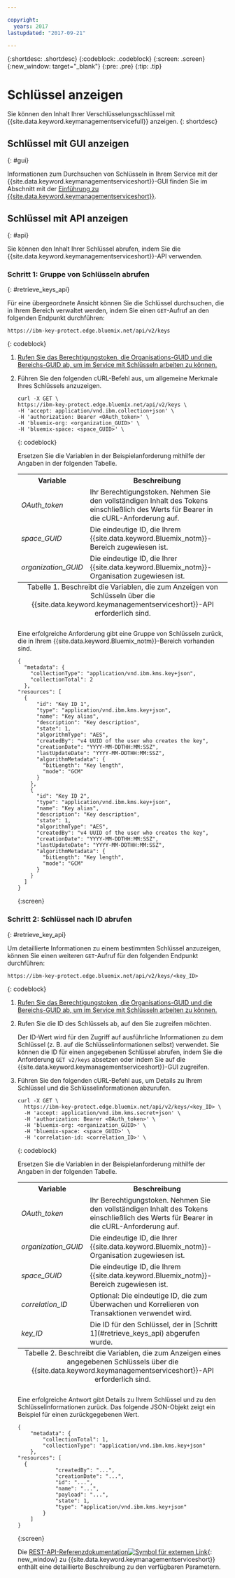 ```yaml
---

copyright:
  years: 2017
lastupdated: "2017-09-21"

---
```


{:shortdesc: .shortdesc}
{:codeblock: .codeblock}
{:screen: .screen}
{:new_window: target="_blank"}
{:pre: .pre}
{:tip: .tip}

# Schlüssel anzeigen

Sie können den Inhalt Ihrer Verschlüsselungsschlüssel mit {{site.data.keyword.keymanagementservicefull}} anzeigen.
{: shortdesc}

## Schlüssel mit GUI anzeigen
{: #gui}

Informationen zum Durchsuchen von Schlüsseln in Ihrem Service mit der {{site.data.keyword.keymanagementserviceshort}}-GUI finden Sie im Abschnitt mit der [Einführung zu {{site.data.keyword.keymanagementserviceshort}}](/docs/services/keymgmt/index.html#managekey).

## Schlüssel mit API anzeigen
{: #api}

Sie können den Inhalt Ihrer Schlüssel abrufen, indem Sie die {{site.data.keyword.keymanagementserviceshort}}-API verwenden.

### Schritt 1: Gruppe von Schlüsseln abrufen
{: #retrieve_keys_api}

Für eine übergeordnete Ansicht können Sie die Schlüssel durchsuchen, die in Ihrem Bereich verwaltet werden, indem Sie einen `GET`-Aufruf an den folgenden Endpunkt durchführen:

```
https://ibm-key-protect.edge.bluemix.net/api/v2/keys
```
{: codeblock}

1. [Rufen Sie das Berechtigungstoken, die Organisations-GUID und die Bereichs-GUID ab, um im Service mit Schlüsseln arbeiten zu können.](/docs/services/keymgmt/keyprotect_authentication.html)
2. Führen Sie den folgenden cURL-Befehl aus, um allgemeine Merkmale Ihres Schlüssels anzuzeigen.

    ```cURL
    curl -X GET \
    https://ibm-key-protect.edge.bluemix.net/api/v2/keys \
    -H 'accept: application/vnd.ibm.collection+json' \
    -H 'authorization: Bearer <OAuth_token>' \
    -H 'bluemix-org: <organization_GUID>' \
    -H 'bluemix-space: <space_GUID>' \
    ```
    {: codeblock}

    Ersetzen Sie die Variablen in der Beispielanforderung mithilfe der Angaben in der folgenden Tabelle.
    <table>
      <tr>
        <th>Variable</th>
        <th>Beschreibung</th>
      </tr>
      <tr>
        <td><em>OAuth_token</em></td>
        <td>Ihr Berechtigungstoken. Nehmen Sie den vollständigen Inhalt des Tokens einschließlich des Werts für Bearer in die cURL-Anforderung auf.</td>
      </tr>
      <tr>
        <td><em>space_GUID</em></td>
        <td>Die eindeutige ID, die Ihrem {{site.data.keyword.Bluemix_notm}}-Bereich zugewiesen ist.</td>
      </tr>
      <tr>
        <td><em>organization_GUID</em></td>
        <td>Die eindeutige ID, die Ihrer {{site.data.keyword.Bluemix_notm}}-Organisation zugewiesen ist.</td>
      </tr>
      <caption style="caption-side:bottom;">Tabelle 1. Beschreibt die Variablen, die zum Anzeigen von Schlüsseln über die {{site.data.keyword.keymanagementserviceshort}}-API erforderlich sind.</caption>
    </table>

    Eine erfolgreiche Anforderung gibt eine Gruppe von Schlüsseln zurück, die in Ihrem {{site.data.keyword.Bluemix_notm}}-Bereich vorhanden sind.

    ```
    {
      "metadata": {
        "collectionType": "application/vnd.ibm.kms.key+json",
        "collectionTotal": 2
      },
    "resources": [
      {
          "id": "Key ID 1",
          "type": "application/vnd.ibm.kms.key+json",
          "name": "Key alias",
          "description": "Key description",
          "state": 1,
          "algorithmType": "AES",
          "createdBy": "v4 UUID of the user who creates the key",
          "creationDate": "YYYY-MM-DDTHH:MM:SSZ",
          "lastUpdateDate": "YYYY-MM-DDTHH:MM:SSZ",
          "algorithmMetadata": {
            "bitLength": "Key length",
            "mode": "GCM"
          }
        },
        {
          "id": "Key ID 2",
          "type": "application/vnd.ibm.kms.key+json",
          "name": "Key alias",
          "description": "Key description",
          "state": 1,
          "algorithmType": "AES",
          "createdBy": "v4 UUID of the user who creates the key",
          "creationDate": "YYYY-MM-DDTHH:MM:SSZ",
          "lastUpdateDate": "YYYY-MM-DDTHH:MM:SSZ",
          "algorithmMetadata": {
            "bitLength": "Key length",
            "mode": "GCM"
          }
        }
      ]
    }
    ```
    {:screen}

### Schritt 2: Schlüssel nach ID abrufen
{: #retrieve_key_api}

Um detaillierte Informationen zu einem bestimmten Schlüssel anzuzeigen, können Sie einen weiteren `GET`-Aufruf für den folgenden Endpunkt durchführen:

```
https://ibm-key-protect.edge.bluemix.net/api/v2/keys/<key_ID>
```
{: codeblock}

1. [Rufen Sie das Berechtigungstoken, die Organisations-GUID und die Bereichs-GUID ab, um im Service mit Schlüsseln arbeiten zu können.](/docs/services/keymgmt/keyprotect_authentication.html)
2. Rufen Sie die ID des Schlüssels ab, auf den Sie zugreifen möchten.

    Der ID-Wert wird für den Zugriff auf ausführliche Informationen zu dem Schlüssel (z. B. auf die Schlüsselinformationen selbst) verwendet. Sie können die ID für einen angegebenen Schlüssel abrufen, indem Sie die Anforderung `GET v2/keys` absetzen oder indem Sie auf die {{site.data.keyword.keymanagementserviceshort}}-GUI zugreifen.

3. Führen Sie den folgenden cURL-Befehl aus, um Details zu Ihrem Schlüssel und die Schlüsselinformationen abzurufen.

    ```cURL
    curl -X GET \
      https://ibm-key-protect.edge.bluemix.net/api/v2/keys/<key_ID> \
      -H 'accept: application/vnd.ibm.kms.secret+json' \
      -H 'authorization: Bearer <OAuth_token>' \
      -H 'bluemix-org: <organization_GUID>' \
      -H 'bluemix-space: <space_GUID>' \
      -H 'correlation-id: <correlation_ID>' \
    ```
    {: codeblock}

    Ersetzen Sie die Variablen in der Beispielanforderung mithilfe der Angaben in der folgenden Tabelle.

    <table>
      <tr>
        <th>Variable</th>
        <th>Beschreibung</th>
      </tr>
      <tr>
        <td><em>OAuth_token</em></td>
        <td>Ihr Berechtigungstoken. Nehmen Sie den vollständigen Inhalt des Tokens einschließlich des Werts für Bearer in die cURL-Anforderung auf.</td>
      </tr>
      <tr>
        <td><em>organization_GUID</em></td>
        <td>Die eindeutige ID, die Ihrer {{site.data.keyword.Bluemix_notm}}-Organisation zugewiesen ist.</td>
      </tr>
      <tr>
        <td><em>space_GUID</em></td>
        <td>Die eindeutige ID, die Ihrem {{site.data.keyword.Bluemix_notm}}-Bereich zugewiesen ist.</td>
      </tr>
      <tr>
        <td><em>correlation_ID</em></td>
        <td>Optional: Die eindeutige ID, die zum Überwachen und Korrelieren von Transaktionen verwendet wird.</td>
      </tr>
      <tr>
        <td><em>key_ID</em></td>
        <td>Die ID für den Schlüssel, der in [Schritt 1](#retrieve_keys_api) abgerufen wurde.</td>
      </tr>
      <caption style="caption-side:bottom;">Tabelle 2. Beschreibt die Variablen, die zum Anzeigen eines angegebenen Schlüssels über die {{site.data.keyword.keymanagementserviceshort}}-API erforderlich sind.</caption>
    </table>

    Eine erfolgreiche Antwort gibt Details zu Ihrem Schlüssel und zu den Schlüsselinformationen zurück. Das folgende JSON-Objekt zeigt ein Beispiel für einen zurückgegebenen Wert.

    ```
    {
        "metadata": {
            "collectionTotal": 1,
            "collectionType": "application/vnd.ibm.kms.key+json"
        },
    "resources": [
      {
                "createdBy": "...",
                "creationDate": "...",
                "id": "...",
                "name": "...",
                "payload": "...",
                "state": 1,
                "type": "application/vnd.ibm.kms.key+json"
            }
        ]
    }
    ```
    {:screen}

    Die [REST-API-Referenzdokumentation![Symbol für externen Link](../../icons/launch-glyph.svg "Symbol für externen Link")](https://console.ng.bluemix.net/apidocs/639){: new_window} zu {{site.data.keyword.keymanagementserviceshort}} enthält eine detaillierte Beschreibung zu den verfügbaren Parametern.
